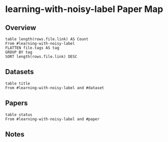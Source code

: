 # learning-with-noisy-label Paper Map

## Overview

```dataview
table length(rows.file.link) AS Count
From #learning-with-noisy-label
FLATTEN file.tags AS tag
GROUP BY tag
SORT length(rows.file.link) DESC
```

## Datasets

```dataview
table title
From #learning-with-noisy-label and #dataset
```

## Papers

```dataview
table status
From #learning-with-noisy-label and #paper
```

## Notes
